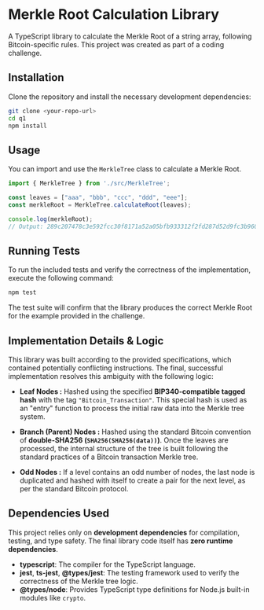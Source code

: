 # Merkle Root Calculation Library

A TypeScript library to calculate the Merkle Root of a string array, following Bitcoin-specific rules. This project was created as part of a coding challenge.

## Installation

Clone the repository and install the necessary development dependencies:

```bash
git clone <your-repo-url>
cd q1
npm install
```

## Usage

You can import and use the `MerkleTree` class to calculate a Merkle Root.

```typescript
import { MerkleTree } from './src/MerkleTree';

const leaves = ["aaa", "bbb", "ccc", "ddd", "eee"];
const merkleRoot = MerkleTree.calculateRoot(leaves);

console.log(merkleRoot);
// Output: 289c207478c3e592fcc30f8171a52a05bfb933312f2fd287d52d9fc3b960d59e
```

## Running Tests

To run the included tests and verify the correctness of the implementation, execute the following command:

```bash
npm test
```
The test suite will confirm that the library produces the correct Merkle Root for the example provided in the challenge.

## Implementation Details & Logic

This library was built according to the provided specifications, which contained potentially conflicting instructions. The final, successful implementation resolves this ambiguity with the following logic:

* **Leaf Nodes :** Hashed using the specified **BIP340-compatible tagged hash** with the tag `"Bitcoin_Transaction"`. This special hash is used as an "entry" function to process the initial raw data into the Merkle tree system.

* **Branch (Parent) Nodes :** Hashed using the standard Bitcoin convention of **double-SHA256 (`SHA256(SHA256(data))`)**. Once the leaves are processed, the internal structure of the tree is built following the standard practices of a Bitcoin transaction Merkle tree.

* **Odd Nodes :** If a level contains an odd number of nodes, the last node is duplicated and hashed with itself to create a pair for the next level, as per the standard Bitcoin protocol.

## Dependencies Used

This project relies only on **development dependencies** for compilation, testing, and type safety. The final library code itself has **zero runtime dependencies**.

* **typescript**: The compiler for the TypeScript language.
* **jest**, **ts-jest**, **@types/jest**: The testing framework used to verify the correctness of the Merkle tree logic.
* **@types/node**: Provides TypeScript type definitions for Node.js built-in modules like `crypto`.